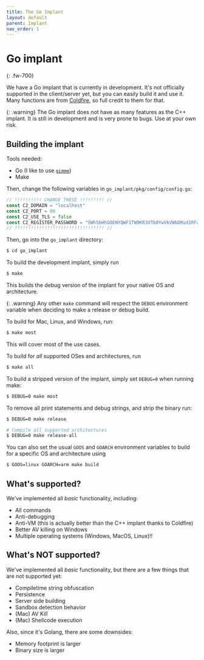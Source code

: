 ```yaml
---
title: The Go Implant
layout: default
parent: Implant
nav_order: 1
---
```


# Go implant
{: .fw-700}

We have a Go implant that is currently in development. It's not officially supported in the client/server yet, but you can easily build it and use it.
Many functions are from [Coldfire](https://github.com/redcode-labs/Coldfire), so full credit to them for that.

{: .warning}
The Go implant does not have as many features as the C++ implant. It is still in development and is very prone to bugs. Use at your own risk.

## Building the implant

Tools needed:
* Go (I like to use [`gimme`](https://github.com/travis-ci/gimme))
* Make

Then, change the following variables in `go_implant/pkg/config/config.go`:

```go
// !!!!!!!!!! CHANGE THESE !!!!!!!!! //
const C2_DOMAIN = "localhost"
const C2_PORT = 80
const C2_USE_TLS = false
const C2_REGISTER_PASSWORD = "SWh5bHhGOENYQWF1TW9KR3VTb0YwVkVWbDRud1RFaHc="
// !!!!!!!!!!!!!!!!!!!!!!!!!!!!!!!!! //
```

Then, go into the `go_implant` directory:

```bash
$ cd go_implant
```

To build the development implant, simply run

```bash
$ make
```

This builds the debug version of the implant for your native OS and architecture.

{: .warning}
Any other `make` command will respect the `DEBUG` environment variable when deciding to make a release or debug build.

To build for Mac, Linux, and Windows, run:

```bash
$ make most
```

This will cover most of the use cases.

To build for *all* supported OSes and architectures, run

```bash
$ make all
```

To build a stripped version of the implant, simply set `DEBUG=0` when running make:

```bash
$ DEBUG=0 make most
```

To remove all print statements and debug strings, and strip the binary run:

```bash
$ DEBUG=0 make release

# Compile all supported architectures
$ DEBUG=0 make release-all
```

You can also set the usual `GOOS` and `GOARCH` environment variables to build for a specific OS and architecture using

```bash
$ GOOS=linux GOARCH=arm make build
```

## What's supported?

We've implemented all _basic_ functionality, including:
* All commands
* Anti-debugging
* Anti-VM (this is actually better than the C++ implant thanks to Coldfire)
* Better AV killing on Windows
* Multiple operating systems (Windows, MacOS, Linux)!!

## What's NOT supported?

We've implemented all _basic_ functionality, but there are a few things that are not supported yet:
* Compiletime string obfuscation
* Persistence
* Server side building
* Sandbox detection behavior
* (Mac) AV Kill
* (Mac) Shellcode execution

Also, since it's Golang, there are some downsides:
* Memory footprint is larger
* Binary size is larger